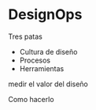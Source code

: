 # DesignOps

Tres patas

* Cultura de diseño
* Procesos
* Herramientas

medir el valor del diseño

Como hacerlo
